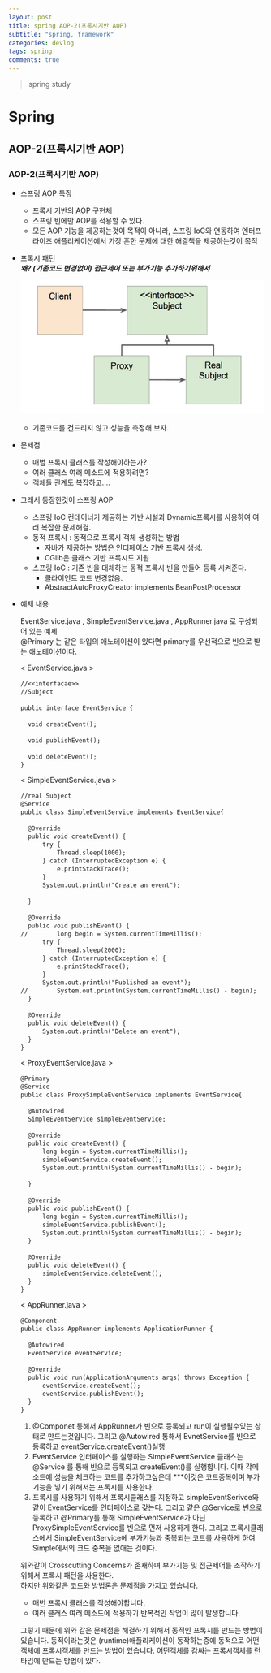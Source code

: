 ```yaml
---
layout: post
title: spring AOP-2(프록시기반 AOP)
subtitle: "spring, framework"
categories: devlog
tags: spring
comments: true
---
```

> spring study

# Spring

## AOP-2(프록시기반 AOP)

### AOP-2(프록시기반 AOP)

* 스프링 AOP 특징
  * 프록시 기반의 AOP 구현체
  * 스프링 빈에만 AOP를 적용할 수 있다.
  * 모든 AOP 기능을 제공하는것이 목적이 아니라, 스프링 IoC와 연동하여 엔터프라이즈 애플리케이션에서 가장 흔한 문제에 대한 해결책을 제공하는것이 목적

* 프록시 패턴  
  ***왜? (기존코드 변경없이) 접근제어 또는 부가기능 추가하기위해서***
  
  ![프록시패턴](../assets/img/spring/proxyPatten.png)

  * 기존코드를 건드리지 않고 성능을 측정해 보자.

* 문제점
  * 매범 프록시 클래스를 작성해야하는가?
  * 여러 클래스 여러 메소드에 적용하려면?
  * 객체들 관계도 복잡하고....

* 그래서 등장한것이 스프링 AOP
  * 스프링 IoC 컨테이너가 제공하는 기반 시설과 Dynamic프록시를 사용하여 여러 복잡한 문제해결.
  * 동적 프록시 : 동적으로 프록시 객체 생성하는 방법
    * 자바가 제공하는 방법은 인터페이스 기반 프록시 생성.
    * CGlib은 클래스 기반 프록시도 지원
  * 스프링 IoC : 기존 빈을 대체하는 동적 프록시 빈을 만들어 등록 시켜준다.
    * 클라이언트 코드 변경없음.
    * AbstractAutoProxyCreator​ implements ​BeanPostProcessor

* 예제 내용
  
  EventService.java , SimpleEventService.java , AppRunner.java 로 구성되어 있는 예제  
  @Primary 는 같은 타입의 애노테이션이 있다면 primary를 우선적으로 빈으로 받는 애노테이션이다.

  < EventService.java >
  ```
  //<<interfacae>>
  //Subject

  public interface EventService {

    void createEvent();

    void publishEvent();

    void deleteEvent();
  }
  ```

  < SimpleEventService.java >
  ```
  //real Subject
  @Service
  public class SimpleEventService implements EventService{

    @Override
    public void createEvent() {
        try {
            Thread.sleep(1000);
        } catch (InterruptedException e) {
            e.printStackTrace();
        }
        System.out.println("Create an event");

    }

    @Override
    public void publishEvent() {
  //        long begin = System.currentTimeMillis();
        try {
            Thread.sleep(2000);
        } catch (InterruptedException e) {
            e.printStackTrace();
        }
        System.out.println("Published an event");
  //        System.out.println(System.currentTimeMillis() - begin);
    }

    @Override
    public void deleteEvent() {
        System.out.println("Delete an event");
    }
  }
  ```

  < ProxyEventService.java >
  ```
  @Primary
  @Service
  public class ProxySimpleEventService implements EventService{

    @Autowired
    SimpleEventService simpleEventService;

    @Override
    public void createEvent() {
        long begin = System.currentTimeMillis();
        simpleEventService.createEvent();
        System.out.println(System.currentTimeMillis() - begin);

    }

    @Override
    public void publishEvent() {
        long begin = System.currentTimeMillis();
        simpleEventService.publishEvent();
        System.out.println(System.currentTimeMillis() - begin);
    }

    @Override
    public void deleteEvent() {
        simpleEventService.deleteEvent();
    }
  }
  ```

  < AppRunner.java >
  ```
  @Component
  public class AppRunner implements ApplicationRunner {

    @Autowired
    EventService eventService;

    @Override
    public void run(ApplicationArguments args) throws Exception {
        eventService.createEvent();
        eventService.publishEvent();
    }
  }
  ```

  1. @Componet 통해서 AppRunner가 빈으로 등록되고 run이 실행될수있는 상태로 만드는것입니다. 그리고 @Autowired 통해서 EvnetService를 빈으로 등록하고 eventService.createEvent()실행
  2. EventService 인터페이스를 실행하는 SimpleEventService 클래스는 @Service 를 통해 빈으로 등록되고 createEvent()를 실행합니다. 이때 각메소드에 성능을 체크하는 코드를 추가하고싶은데 ***이것은 코드중복이며 부가기능을 넣기 위해서는 프록시를 사용한다. 
  3. 프록시를 사용하기 위해서 프록시클래스를 지정하고 simpleEventSerivce와 같이 EventService를 인터페이스로 갖는다. 그리고 같은 @Service로 빈으로 등록하고 @Primary를 통해 SimpleEventService가 아닌 ProxySimpleEventService를 빈으로 먼저 사용하게 한다.  그리고 프록시클래스에서 SimpleEventService에 부가기능과 중복되는 코드를 사용하게 하여 Simple에서의 코드 중복을 없애는 것이다. 

  위와같이 Crosscutting Concerns가 존재하며 부가기능 및 접근제어를 조작하기 위해서 프록시 패턴을 사용한다.  
  하지만 위와같은 코드와 방법론은 문제점을 가지고 있습니다.  

  * 매번 프록시 클래스를 작성해야합니다.
  * 여러 클래스 여러 메소드에 적용하기 반복적인 작업이 많이 발생합니다.

  그렇기 때문에 위와 같은 문제점을 해결하기 위해서 동적인 프록시를 만드는 방법이 있습니다.
  동적이라는것은 (runtime)애플리케이션이 동작하는중에 동적으로 어떤 객체에 프록시객체를 만드는 방법이 있습니다. 어떤객체를 감싸는 프록시객체를 런타임에 만드는 방법이 있다.


  

  
